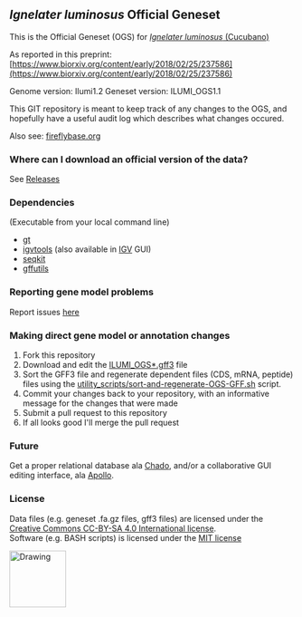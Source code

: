 ## *Ignelater luminosus* Official Geneset
This is the Official Geneset (OGS) for [*Ignelater luminosus* (Cucubano)](https://en.wikipedia.org/wiki/Pyrophorus_luminosus)

As reported in this preprint: [https://www.biorxiv.org/content/early/2018/02/25/237586](https://www.biorxiv.org/content/early/2018/02/25/237586)

Genome version: Ilumi1.2
Geneset version: ILUMI_OGS1.1

This GIT repository is meant to keep track of any changes to the OGS, and hopefully have a useful audit log which describes what changes occured.

Also see: [fireflybase.org](http://www.fireflybase.org)

### Where can I download an official version of the data?
See [Releases](https://github.com/photocyte/ILUMI_OGS/releases)

### Dependencies
(Executable from your local command line)

* [gt](http://genometools.org/index.html)
* [igvtools](https://software.broadinstitute.org/software/igv/download) (also available in [IGV](https://software.broadinstitute.org/software/igv/home) GUI)
* [seqkit](https://github.com/shenwei356/seqkit)
* [gffutils](http://daler.github.io/gffutils/installation.html)

### Reporting gene model problems

Report issues [here](https://github.com/photocyte/ILUMI_OGS/issues)

### Making direct gene model or annotation changes

 1. Fork this repository
 2. Download and edit the [ILUMI_OGS*.gff3](./ILUMI_OGS1.0.gff3) file
 3. Sort the GFF3 file and regenerate dependent files (CDS, mRNA, peptide) files using the [utility_scripts/sort-and-regenerate-OGS-GFF.sh](utility_scripts/sort-and-regenerate-OGS-GFF.sh) script.
 4. Commit your changes back to your repository, with an informative message for the changes that were made
 5. Submit a pull request to this repository
 6. If all looks good I'll merge the pull request

### Future
 
Get a proper relational database ala [Chado](http://gmod.org/wiki/Chado_-_Getting_Started), and/or a collaborative GUI editing interface, ala [Apollo](http://genomearchitect.github.io).

### License

Data files (e.g. geneset .fa.gz files, gff3 files) are licensed under the [Creative Commons CC-BY-SA 4.0 International license](https://creativecommons.org/licenses/by-sa/4.0/).  
Software (e.g. BASH scripts) is licensed under the [MIT license](https://opensource.org/licenses/MIT)

<img src="https://mirrors.creativecommons.org/presskit/buttons/88x31/png/by-sa.png" alt="Drawing" style="width: 100px;"/>
